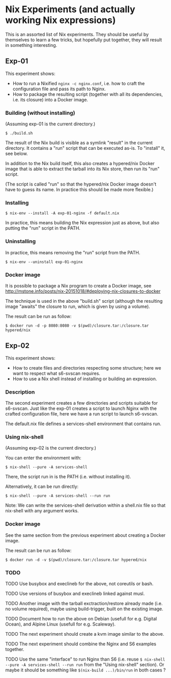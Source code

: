 # Nix Experiments (and actually working Nix expressions)

This is an assorted list of Nix experiments. They should be useful by
themselves to learn a few tricks, but hopefully put together, they will result
in something interesting.


## Exp-01

This experiment shows:

- How to run a Nixified `nginx -c nginx.conf`, i.e. how to craft the
  configuration file and pass its path to Nginx.
- How to package the resulting script (together with all its dependencies, i.e.
  its closure) into a Docker image.


### Building (without installing)

(Assuming exp-01 is the current directory.)

```
$ ./build.sh
```

The result of the Nix build is visible as a symlink "result" in the current
directory. It contains a "run" script that can be executed as-is. To "install"
it, see below.

In addition to the Nix build itself, this also creates a hypered/nix Docker
image that is able to extract the tarball into its Nix store, then run its
"run" script.

(The script is called "run" so that the hypered/nix Docker image doesn't have
to guess its name. In practice this should be made more flexible.)


### Installing

```
$ nix-env --install -A exp-01-nginx -f default.nix
```

In practice, this means building the Nix expression just as above, but also
putting the "run" script in the PATH.


### Uninstalling

In practice, this means removing the "run" script from the PATH.

```
$ nix-env --uninstall exp-01-nginx
```


### Docker image

It is possible to package a Nix program to create a Docker image, see
http://mstone.info/posts/nix-20151018/#deploying-nix-closures-to-docker

The technique is used in the above "build.sh" script (although the resulting
image "awaits" the closure to run, which is given by using a volume).

The result can be run as follow:

```
$ docker run -d -p 8080:8080 -v $(pwd)/closure.tar:/closure.tar hypered/nix
```


## Exp-02

This experiment shows:

- How to create files and directories respecting some structure; here we want
  to respect what s6-svscan requires.
- How to use a Nix shell instead of installing or building an expression.


### Description

The second experiment creates a few directories and scripts suitable for
s6-svscan. Just like the exp-01 creates a script to launch Nginx with the
crafted configuration file, here we have a run script to launch s6-svscan.

The default.nix file defines a services-shell environment that contains
run.


### Using nix-shell

(Assuming exp-02 is the current directory.)

You can enter the environment with:

```
$ nix-shell --pure -A services-shell
```

There, the script run in is the PATH (i.e. without installing it).

Alternatively, it can be run directly:

```
$ nix-shell --pure -A services-shell --run run
```

Note: We can write the services-shell derivation within a shell.nix file so
that nix-shell with any argument works.


### Docker image

See the same section from the previous experiment about creating a Docker
image.

The result can be run as follow:

```
$ docker run -d -v $(pwd)/closure.tar:/closure.tar hypered/nix
```


### TODO

TODO Use busybox and execlineb for the above, not coreutils or bash.

TODO Use versions of busybox and execlineb linked against musl.

TODO Another image with the tarball exctraction/restore already made (i.e. no
volume required), maybe using build-trigger, built on the existing image.

TODO Document how to run the above on Debian (usefull for e.g. Digital Ocean),
and Alpine Linux (usefull for e.g. Scaleway).

TODO The next experiment should create a kvm image similar to the above.

TODO The next experiment should combine the Nginx and S6 examples together.

TODO Use the same "interface" to run Nginx than S6 (i.e. reuse `$ nix-shell
--pure -A services-shell --run run` from the "Using nix-shell"
section). Or maybe it should be something like `$(nix-build
...)/bin/run` in both cases ?
